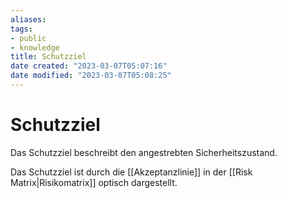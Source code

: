 ```yaml
---
aliases: 
tags: 
- public
- knowledge
title: Schutzziel
date created: "2023-03-07T05:07:16"
date modified: "2023-03-07T05:08:25"
---
```


# Schutzziel

Das Schutzziel beschreibt den angestrebten Sicherheitszustand.

Das Schutzziel ist durch die [[Akzeptanzlinie]] in der [[Risk Matrix|Risikomatrix]] optisch dargestellt.

